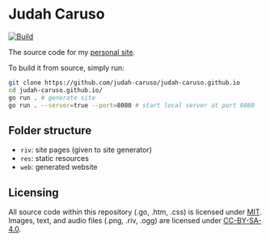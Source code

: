 # Judah Caruso

[![Build](https://github.com/judah-caruso/judah-caruso.github.io/actions/workflows/static-site.yml/badge.svg?branch=main)](https://github.com/judah-caruso/judah-caruso.github.io/actions/workflows/static-site.yml)

The source code for my [personal site](http://judahcaruso.com).

To build it from source, simply run:

```sh
git clone https://github.com/judah-caruso/judah-caruso.github.io
cd judah-caruso.github.io/
go run . # generate site
go run . --server=true --port=8080 # start local server at port 8080
```

## Folder structure

- `riv`: site pages (given to site generator)
- `res`: static resources
- `web`: generated website

## Licensing

All source code within this repository (.go, .htm, .css) is licensed under [MIT](./LICENSE). Images, text, and audio files (.png, .riv, .ogg) are licensed under [CC-BY-SA-4.0](./LICENSE.CC-BY-SA-4.0).

